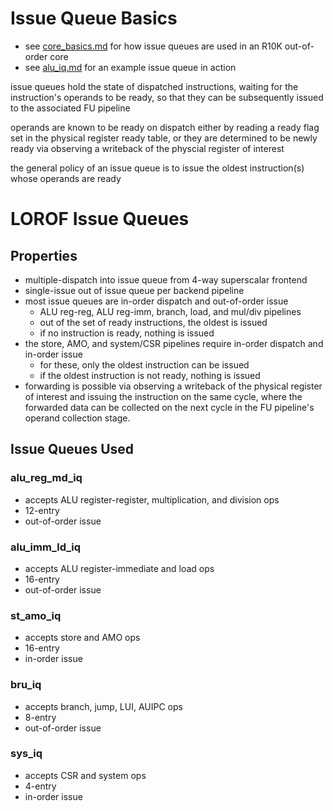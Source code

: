 # Issue Queue Basics
- see [core_basics.md](core_basics.md) for how issue queues are used in an R10K out-of-order core
- see [alu_iq.md](../alu_iq/alu_iq.md) for an example issue queue in action

issue queues hold the state of dispatched instructions, waiting for the instruction's operands to be ready, so that they can be subsequently issued to the associated FU pipeline

operands are known to be ready on dispatch either by reading a ready flag set in the physical register ready table, or they are determined to be newly ready via observing a writeback of the physcial register of interest

the general policy of an issue queue is to issue the oldest instruction(s) whose operands are ready

# LOROF Issue Queues

## Properties
- multiple-dispatch into issue queue from 4-way superscalar frontend
- single-issue out of issue queue per backend pipeline
- most issue queues are in-order dispatch and out-of-order issue
    - ALU reg-reg, ALU reg-imm, branch, load, and mul/div pipelines
    - out of the set of ready instructions, the oldest is issued
    - if no instruction is ready, nothing is issued
- the store, AMO, and system/CSR pipelines require in-order dispatch and in-order issue
    - for these, only the oldest instruction can be issued
    - if the oldest instruction is not ready, nothing is issued
- forwarding is possible via observing a writeback of the physical register of interest and issuing the instruction on the same cycle, where the forwarded data can be collected on the next cycle in the FU pipeline's operand collection stage.

## Issue Queues Used

### alu_reg_md_iq
- accepts ALU register-register, multiplication, and division ops
- 12-entry
- out-of-order issue

### alu_imm_ld_iq
- accepts ALU register-immediate and load ops
- 16-entry
- out-of-order issue

### st_amo_iq
- accepts store and AMO ops
- 16-entry
- in-order issue

### bru_iq
- accepts branch, jump, LUI, AUIPC ops
- 8-entry
- out-of-order issue

### sys_iq
- accepts CSR and system ops
- 4-entry
- in-order issue